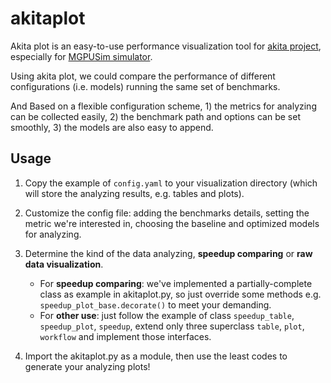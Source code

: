 # akitaplot

Akita plot is an easy-to-use performance visualization tool for [akita project](https://gitlab.com/akita), especially for [MGPUSim simulator](https://gitlab.com/akita/mgpusim).

Using akita plot, we could compare the performance of different configurations (i.e. models) running the same set of benchmarks.

And Based on a flexible configuration scheme, 1) the metrics for analyzing can be collected easily, 2) the benchmark path and options can be set smoothly, 3) the models are also easy to append.

## Usage

1. Copy the example of `config.yaml` to your visualization directory (which will store the analyzing results, e.g. tables and plots).

2. Customize the config file: adding the benchmarks details, setting the metric we're interested in, choosing the baseline and optimized models for analyzing.

3. Determine the kind of the data analyzing, **speedup comparing** or **raw data visualization**.
    * For **speedup comparing**: we've implemented a partially-complete class as example in akitaplot.py, so just override some methods e.g. `speedup_plot_base.decorate()` to meet your demanding.
    * For **other use**: just follow the example of class `speedup_table`, `speedup_plot`, `speedup`, extend only three superclass `table`, `plot`, `workflow` and implement those interfaces.

4. Import the akitaplot.py as a module, then use the least codes to generate your analyzing plots!

